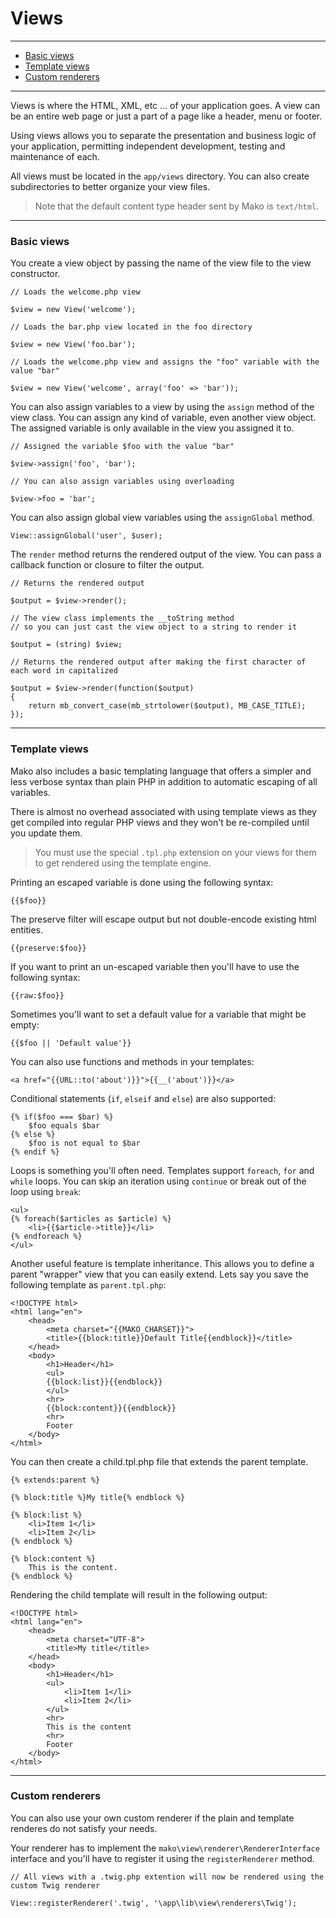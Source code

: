 # Views

--------------------------------------------------------

* [Basic views](#basic_views)
* [Template views](#template_views)
* [Custom renderers](#custom_renderers)
 
--------------------------------------------------------

Views is where the HTML, XML, etc ... of your application goes. A view can be an entire web page or just a part of a page like a header, menu or footer.

Using views allows you to separate the presentation and business logic of your application, permitting independent development, testing and maintenance of each.

All views must be located in the ```app/views``` directory. You can also create subdirectories to better organize your view files.

> Note that the default content type header sent by Mako is ```text/html```.

--------------------------------------------------------

<a id="basic_views"></a>

### Basic views

You create a view object by passing the name of the view file to the view constructor.

	// Loads the welcome.php view

	$view = new View('welcome');

	// Loads the bar.php view located in the foo directory

	$view = new View('foo.bar');

	// Loads the welcome.php view and assigns the "foo" variable with the value "bar"

	$view = new View('welcome', array('foo' => 'bar'));

You can also assign variables to a view by using the ```assign``` method of the view class. You can assign any kind of variable, even another view object. The assigned variable is only available in the view you assigned it to.

	// Assigned the variable $foo with the value "bar"

	$view->assign('foo', 'bar');

	// You can also assign variables using overloading

	$view->foo = 'bar';

You can also assign global view variables using the ```assignGlobal``` method.

	View::assignGlobal('user', $user);

The ```render``` method returns the rendered output of the view. You can pass a callback function or closure to filter the output.

	// Returns the rendered output

	$output = $view->render();

	// The view class implements the __toString method 
	// so you can just cast the view object to a string to render it

	$output = (string) $view;

	// Returns the rendered output after making the first character of each word in capitalized

	$output = $view->render(function($output)
	{
		return mb_convert_case(mb_strtolower($output), MB_CASE_TITLE);	
	});

--------------------------------------------------------

<a id="template_views"></a>

### Template views

Mako also includes a basic templating language that offers a simpler and less verbose syntax than plain PHP in addition to automatic escaping of all variables.

There is almost no overhead associated with using template views as they get compiled into regular PHP views and they won't be re-compiled until you update them.

> You must use the special ```.tpl.php``` extension on your views for them to get rendered using the template engine.

Printing an escaped variable is done using the following syntax:

	{{$foo}}

The preserve filter will escape output but not double-encode existing html entities.

	{{preserve:$foo}}

If you want to print an un-escaped variable then you'll have to use the following syntax:

	{{raw:$foo}}

Sometimes you'll want to set a default value for a variable that might be empty:

	{{$foo || 'Default value'}}

You can also use functions and methods in your templates:

	<a href="{{URL::to('about')}}">{{__('about')}}</a>

Conditional statements (```if```, ```elseif``` and ```else```) are also supported:

	{% if($foo === $bar) %}
		$foo equals $bar
	{% else %}
		$foo is not equal to $bar
	{% endif %}

Loops is something you'll often need. Templates support ```foreach```, ```for``` and ```while``` loops. You can skip an iteration using ```continue``` or break out of the loop using ```break```:

	<ul>
	{% foreach($articles as $article) %}
		<li>{{$article->title}}</li>
	{% endforeach %}
	</ul>

Another useful feature is template inheritance. This allows you to define a parent "wrapper" view that you can easily extend. Lets say you save the following template as ```parent.tpl.php```:

	<!DOCTYPE html>
	<html lang="en">
		<head>
			<meta charset="{{MAKO_CHARSET}}">
			<title>{{block:title}}Default Title{{endblock}}</title>
		</head>
		<body>
			<h1>Header</h1>
			<ul>
			{{block:list}}{{endblock}}
			</ul>
			<hr>
			{{block:content}}{{endblock}}
			<hr>
			Footer
		</body>
	</html>

You can then create a child.tpl.php file that extends the parent template.

	{% extends:parent %}

	{% block:title %}My title{% endblock %}

	{% block:list %}
		<li>Item 1</li>
		<li>Item 2</li>
	{% endblock %}

	{% block:content %}
		This is the content.
	{% endblock %}

Rendering the child template will result in the following output:

	<!DOCTYPE html>
	<html lang="en">
		<head>
			<meta charset="UTF-8">
			<title>My title</title>
		</head>
		<body>
			<h1>Header</h1>
			<ul>
				<li>Item 1</li>
				<li>Item 2</li>
			</ul>
			<hr>
			This is the content
			<hr>
			Footer
		</body>
	</html>

--------------------------------------------------------

<a id="custom_renderers"></a>

### Custom renderers

You can also use your own custom renderer if the plain and template renderes do not satisfy your needs. 

Your renderer has to implement the ```mako\view\renderer\RendererInterface``` interface and you'll have to register it using the ```registerRenderer``` method.

	// All views with a .twig.php extention will now be rendered using the custom Twig renderer

	View::registerRenderer('.twig', '\app\lib\view\renderers\Twig');
